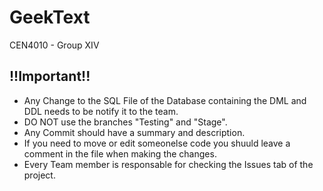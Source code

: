 # GeekText

CEN4010 - Group XIV

## !!Important!!

* Any Change to the SQL File of the Database containing the DML and DDL needs to be notify it to the team.
* DO NOT use the branches "Testing" and "Stage".
* Any Commit should have a summary and description.
* If you need to move or edit someonelse code you shuuld leave a comment in the file when making the changes. 
* Every Team member is responsable for checking the Issues tab of the project. 
